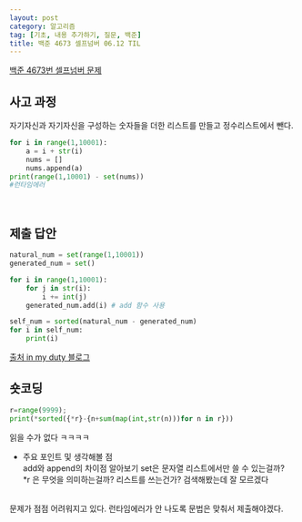 ```yaml
---
layout: post
category: 알고리즘
tag: [기초, 내용 추가하기, 질문, 백준]
title: 백준 4673 셀프넘버 06.12 TIL
---
```


[백준 4673번 셀프넘버 문제](https://www.acmicpc.net/problem/4673) 

## 사고 과정

자기자신과 자기자신을 구성하는 숫자들을 더한 리스트를 만들고 정수리스트에서 뺀다.

```python
for i in range(1,10001):
    a = i + str(i)
    nums = []
    nums.append(a)
print(range(1,10001) - set(nums))
#런타임에러
```
<br>

## 제출 답안

```python
natural_num = set(range(1,10001)) 
generated_num = set() 

for i in range(1,10001):
    for j in str(i):
        i += int(j) 
    generated_num.add(i) # add 함수 사용

self_num = sorted(natural_num - generated_num)
for i in self_num:
    print(i)
```
[출처 in my duty 블로그](https://wook-2124.tistory.com/252) 
## 숏코딩

```python
r=range(9999);
print(*sorted({*r}-{n+sum(map(int,str(n)))for n in r}))
```
읽을 수가 없다 ㅋㅋㅋㅋ


* 주요 포인트 및 생각해볼 점  
add와 append의 차이점 알아보기
set은 문자열 리스트에서만 쓸 수 있는걸까?  
*r 은 무엇을 의미하는걸까? 리스트를 쓰는건가? 검색해봤는데 잘 모르겠다
<br>
문제가 점점 어려워지고 있다. 
런타임에러가 안 나도록 문법은 맞춰서 제출해야겠다.  